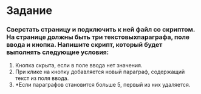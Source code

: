 # Задание

### Сверстать страницу и подключить к ней файл со скриптом. На странице должны быть три текстовыхпараграфа, поле ввода и кнопка. Напишите скрипт, который будет выполнять следующие условия:

1. Кнопка скрыта, если в поле ввода нет значения.
2. При клике на кнопку добавляется новый параграф, содержащий текст из поля ввода.
3. \*Если параграфов становится больше 5, первый из них удаляется.

